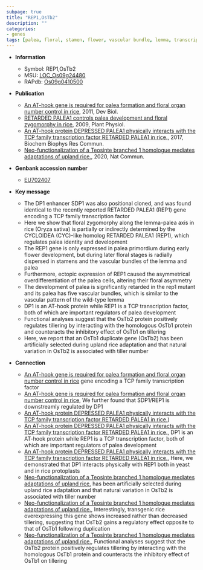 ```yaml
---
subpage: true
title: "REP1,OsTb2"
description: ""
categories:
- genes
tags: [palea, floral, stamen, flower, vascular bundle, lemma, transcription factor, development, tillering, tiller, tiller number]
---
```


* **Information**  
    + Symbol: REP1,OsTb2  
    + MSU: [LOC_Os09g24480](http://rice.plantbiology.msu.edu/cgi-bin/ORF_infopage.cgi?orf=LOC_Os09g24480)  
    + RAPdb: [Os09g0410500](http://rapdb.dna.affrc.go.jp/viewer/gbrowse_details/irgsp1?name=Os09g0410500)  

* **Publication**  
    + [An AT-hook gene is required for palea formation and floral organ number control in rice](http://www.ncbi.nlm.nih.gov/pubmed?term=An+AT-hook+gene+is+required+for+palea+formation+and+floral+organ+number+control+in+rice%5BTitle%5D), 2011, Dev Biol.
    + [RETARDED PALEA1 controls palea development and floral zygomorphy in rice](http://www.ncbi.nlm.nih.gov/pubmed?term=RETARDED+PALEA1+controls+palea+development+and+floral+zygomorphy+in+rice%5BTitle%5D), 2009, Plant Physiol.
    + [An AT-hook protein DEPRESSED PALEA1 physically interacts with the TCP family transcription factor RETARDED PALEA1 in rice.](http://www.ncbi.nlm.nih.gov/pubmed?term=An+AT-hook+protein+DEPRESSED+PALEA1+physically+interacts+with+the+TCP+family+transcription+factor+RETARDED+PALEA1+in+rice.%5BTitle%5D), 2017, Biochem Biophys Res Commun.
    + [Neo-functionalization of a Teosinte branched 1 homologue mediates adaptations of upland rice.](http://www.ncbi.nlm.nih.gov/pubmed?term=Neo-functionalization+of+a+Teosinte+branched+1+homologue+mediates+adaptations+of+upland+rice.%5BTitle%5D), 2020, Nat Commun.

* **Genbank accession number**  
    + [EU702407](http://www.ncbi.nlm.nih.gov/nuccore/EU702407)

* **Key message**  
    + The DP1 enhancer SDP1 was also positional cloned, and was found identical to the recently reported RETARDED PALEA1 (REP1) gene encoding a TCP family transcription factor
    + Here we show that floral zygomorphy along the lemma-palea axis in rice (Oryza sativa) is partially or indirectly determined by the CYCLOIDEA (CYC)-like homolog RETARDED PALEA1 (REP1), which regulates palea identity and development
    + The REP1 gene is only expressed in palea primordium during early flower development, but during later floral stages is radially dispersed in stamens and the vascular bundles of the lemma and palea
    + Furthermore, ectopic expression of REP1 caused the asymmetrical overdifferentiation of the palea cells, altering their floral asymmetry
    + The development of palea is significantly retarded in the rep1 mutant and its palea has five vascular bundles, which is similar to the vascular pattern of the wild-type lemma
    + DP1 is an AT-hook protein while REP1 is a TCP transcription factor, both of which are important regulators of palea development
    + Functional analyses suggest that the OsTb2 protein positively regulates tillering by interacting with the homologous OsTb1 protein and counteracts the inhibitory effect of OsTb1 on tillering
    + Here, we report that an OsTb1 duplicate gene (OsTb2) has been artificially selected during upland rice adaptation and that natural variation in OsTb2 is associated with tiller number

* **Connection**  
    + [An AT-hook gene is required for palea formation and floral organ number control in rice](REP1) gene encoding a TCP family transcription factor
    + [An AT-hook gene is required for palea formation and floral organ number control in rice](http://www.ncbi.nlm.nih.gov/pubmed?term=An+AT-hook+gene+is+required+for+palea+formation+and+floral+organ+number+control+in+rice%5BTitle%5D), We further found that SDP1/REP1 is downstreamly regulated by DP1
    + [An AT-hook protein DEPRESSED PALEA1 physically interacts with the TCP family transcription factor RETARDED PALEA1 in rice.](REP1))
    + [An AT-hook protein DEPRESSED PALEA1 physically interacts with the TCP family transcription factor RETARDED PALEA1 in rice.](http://www.ncbi.nlm.nih.gov/pubmed?term=An+AT-hook+protein+DEPRESSED+PALEA1+physically+interacts+with+the+TCP+family+transcription+factor+RETARDED+PALEA1+in+rice.%5BTitle%5D),  DP1 is an AT-hook protein while REP1 is a TCP transcription factor, both of which are important regulators of palea development
    + [An AT-hook protein DEPRESSED PALEA1 physically interacts with the TCP family transcription factor RETARDED PALEA1 in rice.](http://www.ncbi.nlm.nih.gov/pubmed?term=An+AT-hook+protein+DEPRESSED+PALEA1+physically+interacts+with+the+TCP+family+transcription+factor+RETARDED+PALEA1+in+rice.%5BTitle%5D),  Here, we demonstrated that DP1 interacts physically with REP1 both in yeast and in rice protoplasts
    + [Neo-functionalization of a Teosinte branched 1 homologue mediates adaptations of upland rice.](OsTb2) has been artificially selected during upland rice adaptation and that natural variation in OsTb2 is associated with tiller number
    + [Neo-functionalization of a Teosinte branched 1 homologue mediates adaptations of upland rice.](http://www.ncbi.nlm.nih.gov/pubmed?term=Neo-functionalization+of+a+Teosinte+branched+1+homologue+mediates+adaptations+of+upland+rice.%5BTitle%5D),  Interestingly, transgenic rice overexpressing this gene shows increased rather than decreased tillering, suggesting that OsTb2 gains a regulatory effect opposite to that of OsTb1 following duplication
    + [Neo-functionalization of a Teosinte branched 1 homologue mediates adaptations of upland rice.](http://www.ncbi.nlm.nih.gov/pubmed?term=Neo-functionalization+of+a+Teosinte+branched+1+homologue+mediates+adaptations+of+upland+rice.%5BTitle%5D),  Functional analyses suggest that the OsTb2 protein positively regulates tillering by interacting with the homologous OsTb1 protein and counteracts the inhibitory effect of OsTb1 on tillering




